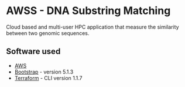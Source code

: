 # AWSS - DNA Substring Matching
Cloud based and multi-user HPC application that measure the similarity between two genomic sequences.

## Software used
- [AWS](https://aws.amazon.com/)
- [Bootstrap](https://getbootstrap.com/) - version 5.1.3
- [Terraform](https://www.terraform.io/) - CLI version 1.1.7
